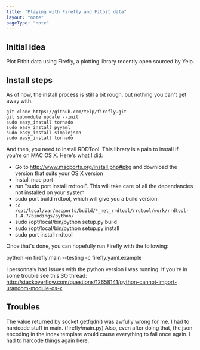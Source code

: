```yaml
---
title: "Playing with Firefly and Fitbit data"
layout: "note"
pageType: "note"
---
```


## Initial idea
Plot Fitbit data using Firefly, a plotting library recently open sourced by Yelp.

## Install steps
As of now, the install process is still a bit rough, but nothing you can't get away with.

    git clone https://github.com/Yelp/firefly.git
    git submodule update --init
    sudo easy_install tornado
    sudo easy_install pyyaml
    sudo easy_install simplejson
    sudo easy_install tornado

And then, you need to install RDDTool. This library is a pain to install if
you're on MAC OS X. Here's what I did:

  - Go to http://www.macports.org/install.php#pkg and download the version that suits your OS X version
  - Install mac port
  - run "sudo port install rrdtool". This will take care of all the dependancies not installed on your system
  - sudo port build rrdtool, which will give you a build version
  - `cd /opt/local/var/macports/build/*_net_rrdtool/rrdtool/work/rrdtool-1.4.7/bindings/python/`
  - sudo /opt/local/bin/python setup.py build
  - sudo /opt/local/bin/python setup.py install
  - sudo port install rrdtool

Once that's done, you can hopefully run Firefly with the following:

  python -m firefly.main --testing -c firefly.yaml.example

I personnaly had issues with the python version I was running. If you're in some
trouble see this SO thread: http://stackoverflow.com/questions/12658141/python-cannot-import-urandom-module-os-x

## Troubles
The value returned by socket.getfqdn() was awfully wrong for me. I had to hardcode stuff in main.
(firefly/main.py)
Also, even after doing that, the json encoding in the index template would cause everything to fail once again. I had to harcode things again here.
